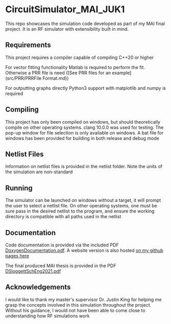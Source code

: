 # CircuitSimulator_MAI_JUK1

This repo showcases the simulation code developed as part of my MAI final project. It is an RF simulator with extensibility built in mind.

## Requirements

This project requires a compiler capable of compiling C++20 or higher

For vector fitting functionality Matlab is required to perform the fit. Otherwise a PRR file is need ([See PRR files for an example](src/PRR/PRRFile Format.md))

For outputting graphs directly Python3 support with matplotlib and numpy is required

## Compiling

This project has only been compiled on windows, but should theoretically compile on other operating systems. clang 10.0.0 was used for testing. The pop-up window for file selection is only available on windows. A bat file for windows has been provided for building in both release and debug mode

## Netlist Files

Information on netlist files is provided in the netlist folder. Note the units of the simulation are non-standard

## Running

The simulator can be launched on windows without a target, it will prompt the user to select a netlist file. On other operating systems, one must be sure pass in the desired netlist to the program, and ensure the working directory is compatible with all paths used in the netlist

## Documentation

Code documentation is provided via the included PDF [DoxygenDocumentation.pdf](DoxygenDocumentation.pdf). A website version is also hosted [on my github pages here](https://dslogget.github.io/JUK1/index.html)

The final produced MAI thesis is provided in the PDF [DSloggettSchEng2021.pdf](DSloggettSchEng2021.pdf)

## Acknowledgements

I would like to thank my master's supervisor Dr. Justin King for helping me grasp the concepts involved in this simulation throughout the project. Without his guidance, I would not have been able to come close to understanding how RF simulations work
